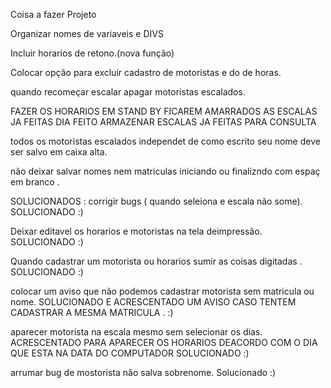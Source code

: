 Coisa a fazer Projeto

Organizar nomes de variaveis e DIVS 


Incluir horarios de retono.(nova função)

Colocar opção para excluir cadastro de motoristas e do de horas.

quando recomeçar escalar apagar motoristas escalados.


FAZER OS HORARIOS EM STAND BY FICAREM AMARRADOS AS ESCALAS JA FEITAS 
DIA FEITO ARMAZENAR ESCALAS JA FEITAS PARA CONSULTA

todos os motoristas escalados independet de como escrito seu nome deve ser salvo em caixa alta.

não deixar salvar nomes nem matriculas iniciando ou finalizndo com espaç em branco .

SOLUCIONADOS :
corrigir bugs ( quando seleiona e escala não some). SOLUCIONADO :)

Deixar editavel os horarios e motoristas na tela deimpressão. SOLUCIONADO :)

Quando cadastrar um motorista ou horarios sumir as coisas digitadas . SOLUCIONADO :)

colocar um aviso que não podemos cadastrar motorista sem matricula ou nome. SOLUCIONADO E ACRESCENTADO UM AVISO CASO TENTEM CADASTRAR A MESMA MATRICULA . :)

aparecer motorista na escala mesmo sem selecionar os dias. ACRESCENTADO PARA APARECER OS HORARIOS DEACORDO COM O DIA QUE ESTA NA DATA DO COMPUTADOR SOLUCIONADO :)

arrumar bug de mostorista não salva sobrenome. Solucionado :)